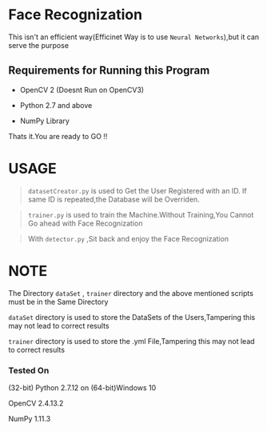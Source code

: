 # Face Recognization

This isn't an efficient way(Efficinet Way is to use ```Neural Networks```),but it can serve the purpose

## Requirements for Running this Program

- OpenCV 2 (Doesnt Run on OpenCV3)

- Python 2.7 and above

- NumPy Library

Thats it.You are ready to GO !!

# USAGE

> ```datasetCreator.py``` is used to Get the User Registered with an ID.
> If same ID is repeated,the Database will be Overriden.


>```trainer.py``` is used to train the Machine.Without Training,You Cannot
> Go ahead with Face Recognization

>With ```detector.py``` ,Sit back and enjoy the Face Recognization

# NOTE

The Directory ```dataSet``` , ```trainer``` directory and  the above mentioned scripts must be in the Same Directory

```dataSet``` directory is used to store the DataSets of the Users,Tampering this may not lead
to correct results

```trainer``` directory is used to store the .yml File,Tampering this may not lead
to correct results


### Tested On
(32-bit) Python 2.7.12 on (64-bit)Windows 10

OpenCV 2.4.13.2

NumPy 1.11.3
